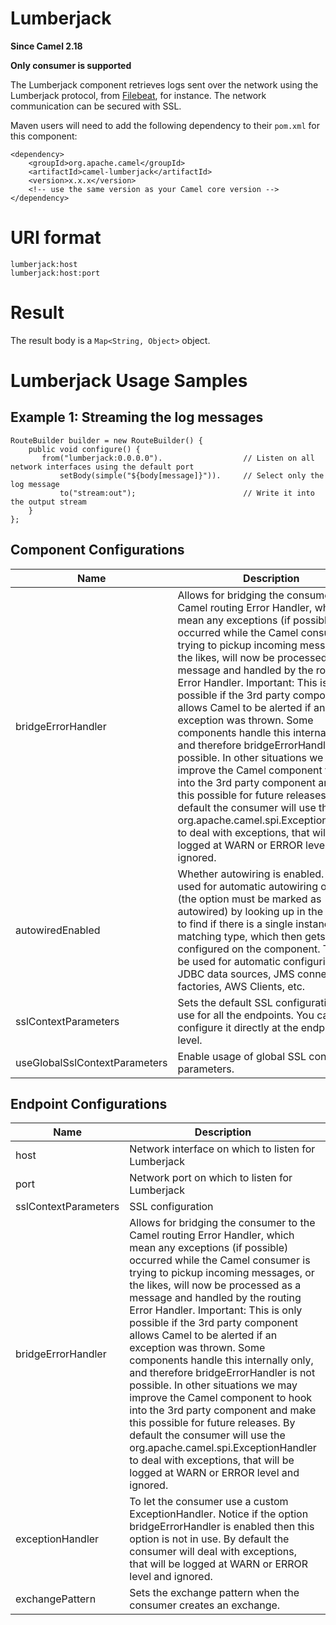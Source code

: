 # Lumberjack

**Since Camel 2.18**

**Only consumer is supported**

The Lumberjack component retrieves logs sent over the network using the
Lumberjack protocol, from
[Filebeat](https://www.elastic.co/fr/products/beats/filebeat), for
instance. The network communication can be secured with SSL.

Maven users will need to add the following dependency to their `pom.xml`
for this component:

    <dependency>
        <groupId>org.apache.camel</groupId>
        <artifactId>camel-lumberjack</artifactId>
        <version>x.x.x</version>
        <!-- use the same version as your Camel core version -->
    </dependency>

# URI format

    lumberjack:host
    lumberjack:host:port

# Result

The result body is a `Map<String, Object>` object.

# Lumberjack Usage Samples

## Example 1: Streaming the log messages

    RouteBuilder builder = new RouteBuilder() {
        public void configure() {
           from("lumberjack:0.0.0.0").                  // Listen on all network interfaces using the default port
               setBody(simple("${body[message]}")).     // Select only the log message
               to("stream:out");                        // Write it into the output stream
        }
    };

## Component Configurations

  
|Name|Description|Default|Type|
|---|---|---|---|
|bridgeErrorHandler|Allows for bridging the consumer to the Camel routing Error Handler, which mean any exceptions (if possible) occurred while the Camel consumer is trying to pickup incoming messages, or the likes, will now be processed as a message and handled by the routing Error Handler. Important: This is only possible if the 3rd party component allows Camel to be alerted if an exception was thrown. Some components handle this internally only, and therefore bridgeErrorHandler is not possible. In other situations we may improve the Camel component to hook into the 3rd party component and make this possible for future releases. By default the consumer will use the org.apache.camel.spi.ExceptionHandler to deal with exceptions, that will be logged at WARN or ERROR level and ignored.|false|boolean|
|autowiredEnabled|Whether autowiring is enabled. This is used for automatic autowiring options (the option must be marked as autowired) by looking up in the registry to find if there is a single instance of matching type, which then gets configured on the component. This can be used for automatic configuring JDBC data sources, JMS connection factories, AWS Clients, etc.|true|boolean|
|sslContextParameters|Sets the default SSL configuration to use for all the endpoints. You can also configure it directly at the endpoint level.||object|
|useGlobalSslContextParameters|Enable usage of global SSL context parameters.|false|boolean|

## Endpoint Configurations

  
|Name|Description|Default|Type|
|---|---|---|---|
|host|Network interface on which to listen for Lumberjack||string|
|port|Network port on which to listen for Lumberjack|5044|integer|
|sslContextParameters|SSL configuration||object|
|bridgeErrorHandler|Allows for bridging the consumer to the Camel routing Error Handler, which mean any exceptions (if possible) occurred while the Camel consumer is trying to pickup incoming messages, or the likes, will now be processed as a message and handled by the routing Error Handler. Important: This is only possible if the 3rd party component allows Camel to be alerted if an exception was thrown. Some components handle this internally only, and therefore bridgeErrorHandler is not possible. In other situations we may improve the Camel component to hook into the 3rd party component and make this possible for future releases. By default the consumer will use the org.apache.camel.spi.ExceptionHandler to deal with exceptions, that will be logged at WARN or ERROR level and ignored.|false|boolean|
|exceptionHandler|To let the consumer use a custom ExceptionHandler. Notice if the option bridgeErrorHandler is enabled then this option is not in use. By default the consumer will deal with exceptions, that will be logged at WARN or ERROR level and ignored.||object|
|exchangePattern|Sets the exchange pattern when the consumer creates an exchange.||object|
